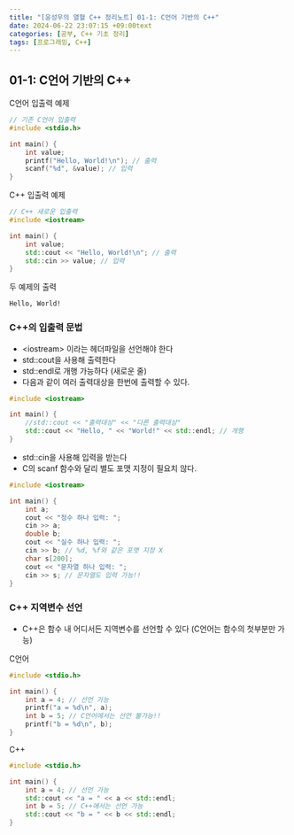 ```yaml
---
title: "[윤성우의 열혈 C++ 정리노트] 01-1: C언어 기반의 C++"
date: 2024-06-22 23:07:15 +09:00text
categories: [공부, C++ 기초 정리]
tags: [프로그래밍, C++]
---
```


## **01-1: C언어 기반의 C++**

C언어 입출력 예제
~~~ C
// 기존 C언어 입출력
#include <stdio.h>

int main() {
    int value;
    printf("Hello, World!\n"); // 출력
    scanf("%d", &value); // 입력
}

~~~

C++ 입출력 예제
~~~ Cpp
// C++ 새로운 입출력
#include <iostream>

int main() {
    int value;
    std::cout << "Hello, World!\n"; // 출력
    std::cin >> value; // 입력
}

~~~

두 예제의 출력
~~~
Hello, World!
~~~


### C++의 입출력 문법
- \<iostream> 이라는 헤더파일을 선언해야 한다
- std::cout을 사용해 출력한다
- std::endl로 개행 가능하다 (새로운 줄)
- 다음과 같이 여러 출력대상을 한번에 출력할 수 있다.

~~~ Cpp
#include <iostream>

int main() {
    //std::cout << "출력대상" << "다른 출력대상"
    std::cout << "Hello, " << "World!" << std::endl; // 개행
}

~~~

- std::cin을 사용해 입력을 받는다
- C의 scanf 함수와 달리 별도 포맷 지정이 필요치 않다.

~~~ Cpp
#include <iostream>

int main() {
    int a;
    cout << "정수 하나 입력: ";
    cin >> a;
    double b;
    cout << "실수 하나 입력: ";
    cin >> b; // %d, %f와 같은 포맷 지정 X
    char s[200];
    cout << "문자열 하나 입력: ";
    cin >> s; // 문자열도 입력 가능!!
}

~~~

### C++ 지역변수 선언
- C++은 함수 내 어디서든 지역변수를 선언할 수 있다 (C언어는 함수의 첫부분만 가능)

C언어
~~~ C
#include <stdio.h>

int main() {
    int a = 4; // 선언 가능
    printf("a = %d\n", a);
    int b = 5; // C언어에서는 선언 불가능!!
    printf("b = %d\n", b);
}

~~~

C++
~~~ Cpp
#include <stdio.h>

int main() {
    int a = 4; // 선언 가능
    std::cout << "a = " << a << std::endl;
    int b = 5; // C++에서는 선언 가능
    std::cout << "b = " << b << std::endl;
}

~~~